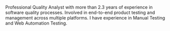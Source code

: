Professional Quality Analyst with more than 2.3 years of experience in software quality processes.
Involved in end-to-end product testing and management across multiple platforms.
I have experience in Manual Testing and Web Automation Testing.
<!---
nikhil4u43/nikhil4u43 is a ✨ special ✨ repository because its `README.md` (this file) appears on your GitHub profile.
You can click the Preview link to take a look at your changes.
--->
